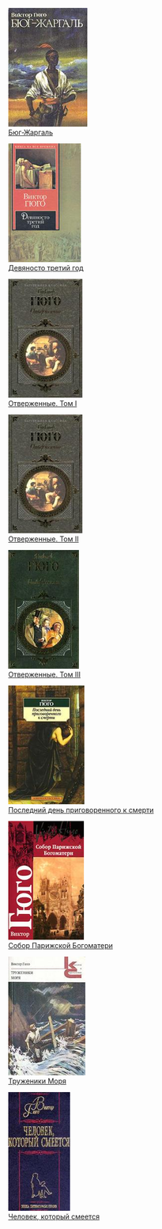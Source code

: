 ![](Бюг-Жаргаль.jpg)  
[Бюг-Жаргаль](Бюг-Жаргаль.md)

![](Девяносто%20третий%20год.jpg)  
[Девяносто третий год](Девяносто%20третий%20год.md)

![](Отверженные.%20Том%20I.jpg)  
[Отверженные. Том I](Отверженные.%20Том%20I.md)

![](Отверженные.%20Том%20II.jpg)  
[Отверженные. Том II](Отверженные.%20Том%20II.md)

![](Отверженные.%20Том%20III.jpg)  
[Отверженные. Том III](Отверженные.%20Том%20III.md)

![](Последний%20день%20приговоренного%20к%20смерти.jpg)  
[Последний день приговоренного к смерти](Последний%20день%20приговоренного%20к%20смерти.md)

![](Собор%20Парижской%20Богоматери.jpg)  
[Собор Парижской Богоматери](Собор%20Парижской%20Богоматери.md)

![](Труженики%20Моря.jpg)  
[Труженики Моря](Труженики%20Моря.md)

![](Человек,%20который%20смеется.jpg)  
[Человек, который смеется](Человек,%20который%20смеется.md)
